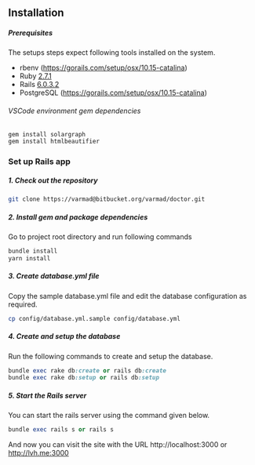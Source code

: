 ## Installation

##### Prerequisites

The setups steps expect following tools installed on the system.

- rbenv (https://gorails.com/setup/osx/10.15-catalina)
- Ruby [2.7.1](https://gorails.com/setup/osx/10.15-catalina)
- Rails [6.0.3.2](https://gorails.com/setup/osx/10.15-catalina)
- PostgreSQL (https://gorails.com/setup/osx/10.15-catalina)

###### VSCode environment gem dependencies

```ruby
gem install solargraph
gem install htmlbeautifier
```

### Set up Rails app

##### 1. Check out the repository

```bash
git clone https://varmad@bitbucket.org/varmad/doctor.git
```

##### 2. Install gem and package dependencies

Go to project root directory and run following commands

```bash
bundle install
yarn install
```

##### 3. Create database.yml file

Copy the sample database.yml file and edit the database configuration as required.

```bash
cp config/database.yml.sample config/database.yml
```

##### 4. Create and setup the database

Run the following commands to create and setup the database.

```ruby
bundle exec rake db:create or rails db:create
bundle exec rake db:setup or rails db:setup
```

##### 5. Start the Rails server

You can start the rails server using the command given below.

```ruby
bundle exec rails s or rails s
```

And now you can visit the site with the URL http://localhost:3000 or http://lvh.me:3000

```

```
